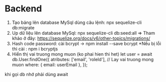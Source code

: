 # Backend

1.  Tạo bảng lên database MySql dùng câu lệnh: npx sequelize-cli db:migrate
2.  Up dữ liệu lên database MySql: npx sequelize-cli db:seed:all
    => Tham khảo ở đây: https://sequelize.org/docs/v6/other-topics/migrations/
3.  Hash code password:
    cài bcrypt -> npm install --save bcrypt
    \*Nếu bị lỗi thì cài : npm i bcryptjs
4.  Hiển thị vai truong mong muon (ko phai hien thi het)
    let user = await db.User.findOne({
    atributes: ['email', 'roleId'], // Lay vai truong mong muon
    where: { email: userEmail },
    });

khi gọi db nhớ phải dùng await
